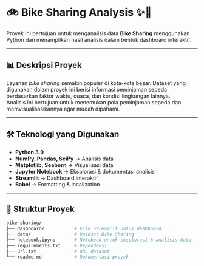 # 🚲 Bike Sharing Analysis ✨🚀

Proyek ini bertujuan untuk menganalisis data **Bike Sharing** menggunakan Python dan menampilkan hasil analisis dalam bentuk dashboard interaktif.

---

## 📊 Deskripsi Proyek
Layanan *bike sharing* semakin populer di kota-kota besar. Dataset yang digunakan dalam proyek ini berisi informasi peminjaman sepeda berdasarkan faktor waktu, cuaca, dan kondisi lingkungan lainnya.  
Analisis ini bertujuan untuk menemukan pola peminjaman sepeda dan memvisualisasikannya agar mudah dipahami.

---

## 🛠️ Teknologi yang Digunakan
- **Python 3.9**
- **NumPy, Pandas, SciPy** → Analisis data
- **Matplotlib, Seaborn** → Visualisasi data
- **Jupyter Notebook** → Eksplorasi & dokumentasi analisis
- **Streamlit** → Dashboard interaktif
- **Babel** → Formatting & localization

---

## 📂 Struktur Proyek
```bash
bike-sharing/
├── dashboard/           # File Streamlit untuk dashboard
├── data/                # Dataset Bike Sharing
├── notebook.ipynb       # Notebook untuk eksplorasi & analisis data
├── requirements.txt     # Dependensi 
├── url.txt              # URL dataset
└── readme.md            # Dokumentasi proyek

